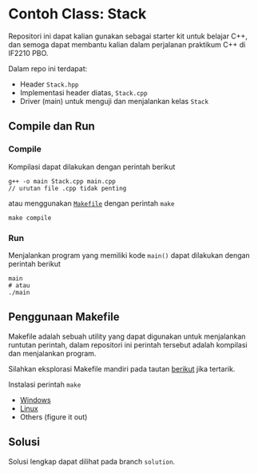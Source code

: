 # Contoh Class: Stack

Repositori ini dapat kalian gunakan sebagai starter kit untuk belajar C++, dan semoga dapat membantu kalian dalam perjalanan praktikum C++ di IF2210 PBO.

Dalam repo ini terdapat:

- Header `Stack.hpp`
- Implementasi header diatas, `Stack.cpp`
- Driver (main) untuk menguji dan menjalankan kelas `Stack`

## Compile dan Run

### Compile

Kompilasi dapat dilakukan dengan perintah berikut

```
g++ -o main Stack.cpp main.cpp
// urutan file .cpp tidak penting
```

atau menggunakan [`Makefile`](Makefile) dengan perintah `make`

```
make compile
```

### Run

Menjalankan program yang memiliki kode `main()` dapat dilakukan dengan perintah berikut

```
main
# atau
./main
```

## Penggunaan Makefile

Makefile adalah sebuah utility yang dapat digunakan untuk menjalankan runtutan perintah, dalam repositori ini perintah tersebut adalah kompilasi dan menjalankan program.

Silahkan eksplorasi Makefile mandiri pada tautan [berikut](https://makefiletutorial.com/#getting-started) jika tertarik.

Instalasi perintah `make`

- [Windows](https://stackoverflow.com/questions/32127524/how-to-install-and-use-make-in-windows)
- [Linux](https://lmgtfy.app/?q=how+to+install+make+on+linux)
- Others (figure it out)

## Solusi

Solusi lengkap dapat dilihat pada branch `solution`.
